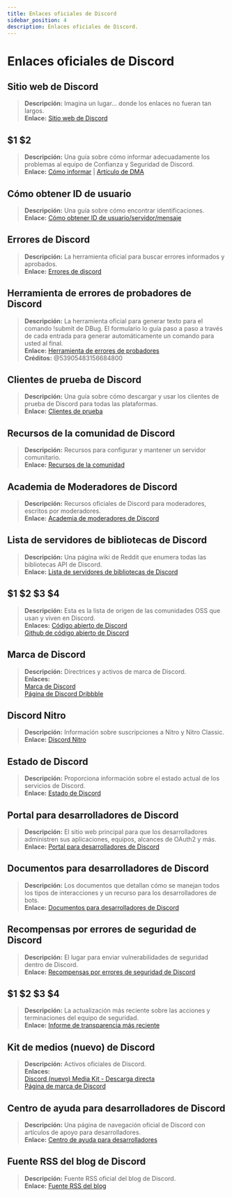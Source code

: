 ```yaml
---
title: Enlaces oficiales de Discord
sidebar_position: 4
description: Enlaces oficiales de Discord.
---
```

# Enlaces oficiales de Discord

## Sitio web de Discord

> **Descripción:** Imagina un lugar… donde los enlaces no fueran tan largos. <br/>
**Enlace:** [Sitio web de Discord](https://dis.gd/)

## $1 $2

> **Descripción:** Una guía sobre cómo informar adecuadamente los problemas al equipo de Confianza y Seguridad de Discord. <br/>
**Enlace:** [Cómo informar](https://dis.gd/howtoreport) | [Artículo de DMA](https://dis.gd/dma104)

## Cómo obtener ID de usuario

> **Descripción:** Una guía sobre cómo encontrar identificaciones. <br/>
**Enlace:** [Cómo obtener ID de usuario/servidor/mensaje](https://dis.gd/findmyid)

## Errores de Discord

> **Descripción:** La herramienta oficial para buscar errores informados y aprobados. <br/>
**Enlace:** [Errores de discord](https://bugs.discord.com/)

## Herramienta de errores de probadores de Discord

> **Descripción:** La herramienta oficial para generar texto para el comando !submit de DBug. El formulario lo guía paso a paso a través de cada entrada para generar automáticamente un comando para usted al final. <br/>
**Enlace:** [Herramienta de errores de probadores](https://dis.gd/bug-tool) <br/>
**Créditos:** @53905483156684800

## Clientes de prueba de Discord

> **Descripción:** Una guía sobre cómo descargar y usar los clientes de prueba de Discord para todas las plataformas. <br/>
**Enlace:** [Clientes de prueba](https://support.discord.com/hc/en-us/articles/360035675191-Discord-Testing-Clients)

## Recursos de la comunidad de Discord

> **Descripción:** Recursos para configurar y mantener un servidor comunitario. <br/>
**Enlace:** [Recursos de la comunidad](https://discord.com/community) <br/>

## Academia de Moderadores de Discord

> **Descripción:** Recursos oficiales de Discord para moderadores, escritos por moderadores. <br/>
**Enlace:** [Academia de moderadores de Discord](https://dis.gd/moderation)

## Lista de servidores de bibliotecas de Discord

> **Descripción:** Una página wiki de Reddit que enumera todas las bibliotecas API de Discord. <br/>
**Enlace:** [Lista de servidores de bibliotecas de Discord](https://www.reddit.com/r/discordapp/wiki/developers)

## $1 $2 $3 $4

> **Descripción:** Esta es la lista de origen de las comunidades OSS que usan y viven en Discord. <br/>
**Enlaces:**
[Código abierto de Discord](https://discord.com/open-source) <br/>
[Github de código abierto de Discord](https://github.com/discord/discord-open-source)

## Marca de Discord

> **Descripción:** Directrices y activos de marca de Discord. <br/>
**Enlaces:** <br/>
[Marca de Discord](https://discord.com/branding) <br/>
[Página de Discord Dribbble](https://discord.design/)

## Discord Nitro

> **Descripción:** Información sobre suscripciones a Nitro y Nitro Classic. <br/>
**Enlace:** [Discord Nitro](https://dis.gd/nitro)

## Estado de Discord

> **Descripción:** Proporciona información sobre el estado actual de los servicios de Discord. <br/>
**Enlace:** [Estado de Discord](https://dis.gd/status)

## Portal para desarrolladores de Discord

> **Descripción:** El sitio web principal para que los desarrolladores administren sus aplicaciones, equipos, alcances de OAuth2 y más. <br/>
**Enlace:** [Portal para desarrolladores de Discord](https://discord.com/developers/)

## Documentos para desarrolladores de Discord

> **Descripción:** Los documentos que detallan cómo se manejan todos los tipos de interacciones y un recurso para los desarrolladores de bots. <br/>
**Enlace:** [Documentos para desarrolladores de Discord](https://discord.dev/)

## Recompensas por errores de seguridad de Discord

> **Descripción:** El lugar para enviar vulnerabilidades de seguridad dentro de Discord. <br/>
**Enlace:** [Recompensas por errores de seguridad de Discord](https://discord.com/security)

## $1 $2 $3 $4

> **Descripción:** La actualización más reciente sobre las acciones y terminaciones del equipo de seguridad. <br/>
**Enlace:** [Informe de transparencia más reciente](https://discord.com/blog/discord-transparency-report-q1-2022)

## Kit de medios (nuevo) de Discord

> **Descripción:** Activos oficiales de Discord. <br/>
**Enlaces:** <br/>
[Discord (nuevo) Media Kit - Descarga directa](https://www.dropbox.com/sh/nabhhaq7kt59exr/AAB7U3f2pW-Jmvdul0yy7o-ia?dl=1) <br/>
[Página de marca de Discord](https://discord.com/branding)

## Centro de ayuda para desarrolladores de Discord

> **Descripción:** Una página de navegación oficial de Discord con artículos de apoyo para desarrolladores. <br/>
**Enlace:** [Centro de ayuda para desarrolladores](https://support-dev.discord.com)

## Fuente RSS del blog de Discord

> **Descripción:** Fuente RSS oficial del blog de Discord. <br/>
**Enlace:** [Fuente RSS del blog](https://discord.com/blog/rss.xml)
